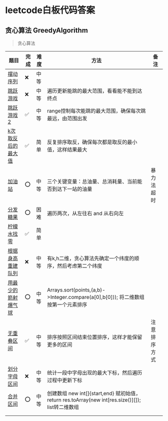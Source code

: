 # leetcode白板代码答案

## 贪心算法 GreedyAlgorithm
> 贪心算法

| 题目                                                         | 完成 | 难度 | 方法                                                         | 备注         |
| ------------------------------------------------------------ | ---- | ---- | ------------------------------------------------------------ | ------------ |
| [摆动序列](https://leetcode.cn/problems/wiggle-subsequence/) | ❌    | 中等 |                                                              |              |
| [跳跃游戏](https://leetcode.cn/problems/jump-game/description/) | ❌    | 中等 | 遍历更新能跳的最大范围，看看能不能到达终点                   |              |
| [跳跃游戏2](https://leetcode.cn/problems/jump-game-ii/description/) | ✅    | 中等 | range控制每次能跳的最大范围，确保每次跳最远，由范围出发      |              |
| [k次取反后的最大值](https://leetcode.cn/problems/maximize-sum-of-array-after-k-negations/description/) | ✅    | 简单 | 反复排序取反，确保每次都是取反的最小值，这样结果最大         |              |
| [加油站](https://leetcode.cn/problems/gas-station/description/) | ⭕️    | 中等 | 三个关键变量：总油量、总消耗量、当前能否到达下一站的油量     | 暴力法超时   |
| [分发糖果](https://leetcode.cn/problems/candy/description/)  | ⭕️    | 困难 | 遍历两次，从左往右 and 从右向左                              |              |
| [柠檬水找零](https://leetcode.cn/problems/lemonade-change/description/) | ✅    | 简单 |                                                              |              |
| [根据身高重建队列](https://leetcode.cn/problems/queue-reconstruction-by-height/) | ❌    | 中等 | 有k,h二维，贪心算法先确定一个纬度的顺序，然后考虑第二个纬度  |              |
| [用最少的箭射爆气球](https://leetcode.cn/problems/minimum-number-of-arrows-to-burst-balloons/description/) | ⭕️    | 中等 | Arrays.sort(points,(a,b)->Integer.compare(a[0],b[0])); 将二维数组按第一个元素排序 |              |
| [无重叠区间](https://leetcode.cn/problems/non-overlapping-intervals/submissions/539817665/) | ✅    | 中等 | 排序按照区间结束位置排序，这样才能保留更多的区间             | 注意排序方式 |
| [划分字母区间](https://leetcode.cn/problems/partition-labels/) | ❌    | 中等 | 统计一段中字母出现的最大下标，然后遍历过程中更新下标         |              |
| [合并区间](https://leetcode.cn/problems/merge-intervals/)    | ⭕️    | 中等 | 创建数组 new int[]{start,end} 赋初始值，return res.toArray(new int[res.size()][]); list转二维数组 |              |
|                                                              |      |      |                                                              |              |
|                                                              |      |      |                                                              |              |



